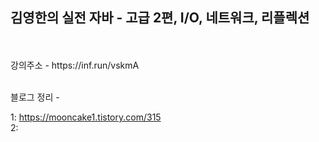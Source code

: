 <h2> 김영한의 실전 자바 - 고급 2편, I/O, 네트워크, 리플렉션</h2>

<br>
<br>
강의주소 - https://inf.run/vskmA


<br>
<br>

블로그 정리 -

1: https://mooncake1.tistory.com/315 <br>
2: 